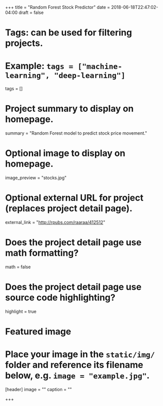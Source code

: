 +++
title = "Random Forest Stock Predictor"
date = 2018-06-18T22:47:02-04:00
draft = false

# Tags: can be used for filtering projects.
# Example: `tags = ["machine-learning", "deep-learning"]`
tags = []

# Project summary to display on homepage.
summary = "Random Forest model to predict stock price movement."

# Optional image to display on homepage.
image_preview = "stocks.jpg"

# Optional external URL for project (replaces project detail page).
external_link = "http://rpubs.com/raaraa/412512"

# Does the project detail page use math formatting?
math = false

# Does the project detail page use source code highlighting?
highlight = true

# Featured image
# Place your image in the `static/img/` folder and reference its filename below, e.g. `image = "example.jpg"`.
[header]
image = ""
caption = ""

+++
